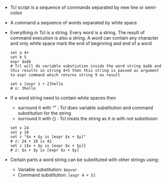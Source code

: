 -   Tcl script is a sequence of commands separated by new line or semi-colon
-   A command a sequence of words separated by white space
-   Everything in Tcl is a string.  Every word is a string.  The result of
    command execution is also a string.  A word can contain any character and
    only white space mark the end of beginning and end of a word
    ```
    set a 4+
    set b 5
    expr $a$b
    # Tcl will do variable substiution inside the word string $a$b and this results in string 4+5 then this string is passed as argument to expr command which returns string 9 as result

    set x [expr 1 + 2]hello
    # x: 3hello
    ```
-   If a word string need to contain white spaces then
    -   surround it with “” : Tcl does variable substitution and command
        substitution for the string
    -   surround it with {} : Tcl treats the string as it is with not
        substituion

    ```
    set x 24
    set y 18
    set z "$x + $y is [expr $x + $y]"
    # z: 24 + 18 is 42
    set z {$x + $y is [expr $x + $y]} 
    # z: $x + $y is [expr $x + $y]
    ```
-   Certain parts a word string can be substituted with other strings using:
    -   Variable substitution: `$myvar`
    -   Command substitution: `[expr 4 + 5]`
